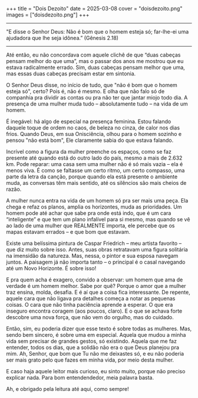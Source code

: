 +++
title = "Dois Dezoito"
date = 2025-03-08
cover = "doisdezoito.png"
images = ["doisdezoito.png"]
+++

---   

"E disse o Senhor Deus: Não é bom que o homem esteja só; far-lhe-ei uma ajudadora que lhe seja idônea.” (Gênesis 2.18)   

---   

Até então, eu não concordava com aquele clichê de que “duas cabeças pensam melhor do que uma”, mas o passar dos anos me mostrou que eu estava radicalmente errado. Sim, duas cabeças pensam melhor que uma, mas essas duas cabeças precisam estar em sintonia.

O Senhor Deus disse, no início de tudo, que "não é bom que o homem esteja só", certo? Pois é, não é mesmo. E olha que não falo só de companhia pra dividir as contas ou pra não ter que jantar miojo todo dia. A presença de uma mulher muda tudo – absolutamente tudo – na vida de um homem.

É inegável: há algo de especial na presença feminina. Estou falando daquele toque de ordem no caos, de beleza no cinza, de calor nos dias frios. Quando Deus, em sua Onisciência, olhou para o homem sozinho e pensou "não está bom", Ele claramente sabia do que estava falando. 

Incrível como a figura da mulher preenche os espaços, como se faz presente até quando está do outro lado do país, mesmo a mais de 2.632 km. Pode reparar: uma casa sem uma mulher não é só mais vazia – ela é menos viva. É como se faltasse um certo ritmo, um certo compasso, uma parte da letra da canção, porque quando ela está presente o ambiente muda, as conversas têm mais sentido, até os silêncios são mais cheios de razão.

A mulher nunca entra na vida de um homem só pra ser mais uma peça. Ela chega e refaz os planos, amplia os horizontes, muda as prioridades. Um homem pode até achar que sabe pra onde está indo, que é um cara “inteligente” e que tem um plano infalível para si mesmo, mas quando se vê ao lado de uma mulher que REALMENTE importa, ele percebe que os mapas estavam errados – e que bom que estavam.

Existe uma belíssima pintura de Caspar Friedrich – meu artista favorito – que diz muito sobre isso. Antes, suas obras retratavam uma figura solitária na imensidão da natureza. Mas, nessa, o pintor e sua esposa navegam juntos. A paisagem já não importa tanto – o principal é o casal navegando até um Novo Horizonte. É sobre isso!

E pra quem acha é exagero, convido a observar: um homem que ama de verdade é um homem melhor. Sabe por quê? Porque o amor que a mulher traz ensina, molda, desafia. E é aí que a coisa fica interessante. De repente, aquele cara que não ligava pra detalhes começa a notar as pequenas coisas. O cara que não tinha paciência aprende a esperar. O que era inseguro encontra coragem (aos poucos, claro). E o que se achava forte descobre uma nova força, que não vem do orgulho, mas do cuidado.

Então, sim, eu poderia dizer que esse texto é sobre todas as mulheres. Mas, sendo bem sincero, é sobre uma em especial. Aquela que mudou a minha vida sem precisar de grandes gestos, só existindo. Aquela que me faz entender, todos os dias, que a solidão não era o que Deus planejou pra mim. Ah, Senhor, que bom que Tu não me deixastes só, e eu não poderia ser mais grato pelo que fazes em minha vida, por meio desta mulher.

E caso haja aquele leitor mais curioso, eu sinto muito, porque não preciso explicar nada. Para bom entendendedor, meia palavra basta.

Ah, e obrigado pela leitura até aqui, como sempre!